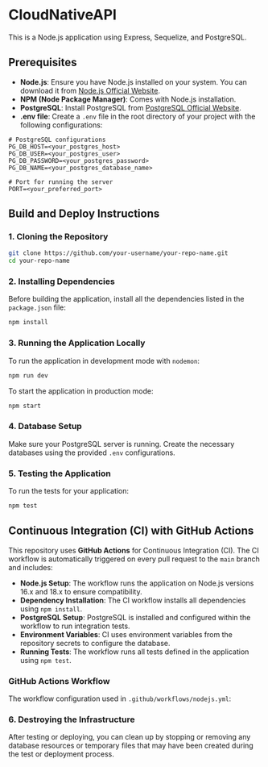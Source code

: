 # CloudNativeAPI

This is a Node.js application using Express, Sequelize, and PostgreSQL.

## Prerequisites

- **Node.js**: Ensure you have Node.js installed on your system. You can download it from [Node.js Official Website](https://nodejs.org/).
- **NPM (Node Package Manager)**: Comes with Node.js installation.
- **PostgreSQL**: Install PostgreSQL from [PostgreSQL Official Website](https://www.postgresql.org/).
- **.env file**: Create a `.env` file in the root directory of your project with the following configurations:

```env
# PostgreSQL configurations
PG_DB_HOST=<your_postgres_host>
PG_DB_USER=<your_postgres_user>
PG_DB_PASSWORD=<your_postgres_password>
PG_DB_NAME=<your_postgres_database_name>

# Port for running the server
PORT=<your_preferred_port>
```

## Build and Deploy Instructions

### 1. Cloning the Repository

```bash
git clone https://github.com/your-username/your-repo-name.git
cd your-repo-name
```

### 2. Installing Dependencies

Before building the application, install all the dependencies listed in the `package.json` file:

```bash
npm install
```

### 3. Running the Application Locally

To run the application in development mode with `nodemon`:

```bash
npm run dev
```

To start the application in production mode:

```bash
npm start
```

### 4. Database Setup

Make sure your PostgreSQL server is running. Create the necessary databases using the provided `.env` configurations.

### 5. Testing the Application

To run the tests for your application:

```bash
npm test
```

## Continuous Integration (CI) with GitHub Actions

This repository uses **GitHub Actions** for Continuous Integration (CI). The CI workflow is automatically triggered on every pull request to the `main` branch and includes:

- **Node.js Setup**: The workflow runs the application on Node.js versions 16.x and 18.x to ensure compatibility.
- **Dependency Installation**: The CI workflow installs all dependencies using `npm install`.
- **PostgreSQL Setup**: PostgreSQL is installed and configured within the workflow to run integration tests.
- **Environment Variables**: CI uses environment variables from the repository secrets to configure the database.
- **Running Tests**: The workflow runs all tests defined in the application using `npm test`.

### GitHub Actions Workflow

The workflow configuration used in `.github/workflows/nodejs.yml`:

### 6. Destroying the Infrastructure

After testing or deploying, you can clean up by stopping or removing any database resources or temporary files that may have been created during the test or deployment process.
